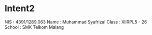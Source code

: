 # Intent2

NIS : 4391/1289.063
Name : Muhammad Syafrizal
Class : XIIRPL5 - 26
School : SMK Telkom Malang
